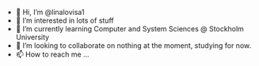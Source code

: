 - 👋 Hi, I’m @linalovisa1
- 👀 I’m interested in lots of stuff
- 🌱 I’m currently learning Computer and System Sciences @ Stockholm University
- 💞️ I’m looking to collaborate on nothing at the moment, studying for now. 
- 📫 How to reach me ...

<!---
linalovisa1/linalovisa1 is a ✨ special ✨ repository because its `README.md` (this file) appears on your GitHub profile.
You can click the Preview link to take a look at your changes.
--->
